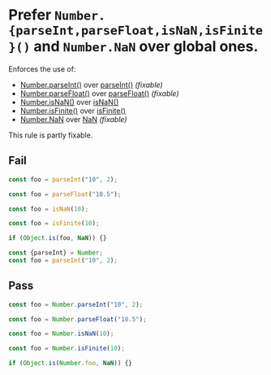 # Prefer `Number.{parseInt,parseFloat,isNaN,isFinite}()` and `Number.NaN` over global ones.

Enforces the use of:

- [Number.parseInt()](https://developer.mozilla.org/en-US/docs/Web/JavaScript/Reference/Global_Objects/Number/parseInt) over [parseInt()](https://developer.mozilla.org/en-US/docs/Web/JavaScript/Reference/Global_Objects/parseInt) *(fixable)*
- [Number.parseFloat()](https://developer.mozilla.org/en-US/docs/Web/JavaScript/Reference/Global_Objects/Number/parseFloat) over [parseFloat()](https://developer.mozilla.org/en-US/docs/Web/JavaScript/Reference/Global_Objects/parseFloat) *(fixable)*
- [Number.isNaN()](https://developer.mozilla.org/en-US/docs/Web/JavaScript/Reference/Global_Objects/Number/isNaN) over [isNaN()](https://developer.mozilla.org/en-US/docs/Web/JavaScript/Reference/Global_Objects/isNaN)
- [Number.isFinite()](https://developer.mozilla.org/en-US/docs/Web/JavaScript/Reference/Global_Objects/Number/isFinite) over [isFinite()](https://developer.mozilla.org/en-US/docs/Web/JavaScript/Reference/Global_Objects/isFinite)
- [Number.NaN](https://developer.mozilla.org/en-US/docs/Web/JavaScript/Reference/Global_Objects/Number/NaN) over [NaN](https://developer.mozilla.org/en-US/docs/Web/JavaScript/Reference/Global_Objects/NaN) *(fixable)*

This rule is partly fixable.

## Fail

```js
const foo = parseInt("10", 2);
```

```js
const foo = parseFloat("10.5");
```

```js
const foo = isNaN(10);
```

```js
const foo = isFinite(10);
```

```js
if (Object.is(foo, NaN)) {}
```

```js
const {parseInt} = Number;
const foo = parseInt("10", 2);
```

## Pass

```js
const foo = Number.parseInt("10", 2);
```

```js
const foo = Number.parseFloat("10.5");
```

```js
const foo = Number.isNaN(10);
```

```js
const foo = Number.isFinite(10);
```

```js
if (Object.is(Number.foo, NaN)) {}
```
